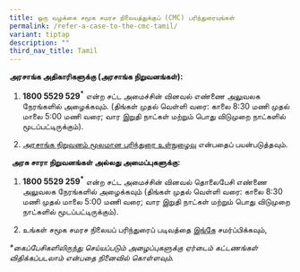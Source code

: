 ```yaml
---
title: ஒரு வழக்கை சமூக சமரச நிலையத்துக்குப் (CMC) பரிந்துரையுங்கள்
permalink: /refer-a-case-to-the-cmc-tamil/
variant: tiptap
description: ""
third_nav_title: Tamil
---
```

<p><strong>அரசாங்க அதிகாரிகளுக்கு (அரசாங்க நிறுவனங்கள்):</strong>
</p>
<ol data-tight="true" class="tight">
<li>
<p><strong>1800 5529 529<sup>*</sup></strong> என்ற சட்ட அமைச்சின் வினவல் எண்ணை
அலுவலக நேரங்களில் அழைக்கவும். (திங்கள் முதல் வெள்ளி வரை: காலை 8:30 மணி
முதல் மாலை 5:00 மணி வரை; வார இறுதி நாட்கள் மற்றும் பொது விடுமுறை நாட்களில்
மூடப்பட்டிருக்கும்).&nbsp;</p>
</li>
<li>
<p><a href="https://cmc.intranet.mlaw.gov.sg/agency-login" rel="noopener noreferrer nofollow" target="_blank">அரசாங்க நிறுவனம் மூலமான பரிந்துரை உள்நுழைவு</a> என்பதைப்
பயன்படுத்தவும்.</p>
</li>
</ol>
<p>&nbsp;<strong>அரசு சாரா நிறுவனங்கள் அல்லது அமைப்புகளுக்கு:</strong>
</p>
<ol data-tight="true" class="tight">
<li>
<p><strong>1800 5529 259<sup>*</sup></strong> என்ற சட்ட அமைச்சின் வினவல் தொலைபேசி
எண்ணை அலுவலக நேரங்களில் அழைக்கவும் (திங்கள் முதல் வெள்ளி வரை: காலை 8:30
மணி முதல் மாலை 5:00 மணி வரை; வார இறுதி நாட்கள் மற்றும் பொது விடுமுறை நாட்களில்
மூடப்பட்டிருக்கும்).</p>
</li>
<li>
<p>உங்கள் சமூக சமரச நிலையப் பரிந்துரைப் படிவத்தை&nbsp;<a href="https://form.gov.sg/5dbfebfa1b03c2001911fc19" rel="noopener noreferrer nofollow" target="_blank">இங்கே</a> சமர்ப்பிக்கவும்,</p>
</li>
</ol>
<p><em>*கைப்பேசிகளிலிருந்து செய்யப்படும் அழைப்புகளுக்கு ஏர்டைம் கட்டணங்கள் விதிக்கப்படலாம் என்பதை நினைவில் கொள்ளவும்.</em>
</p>